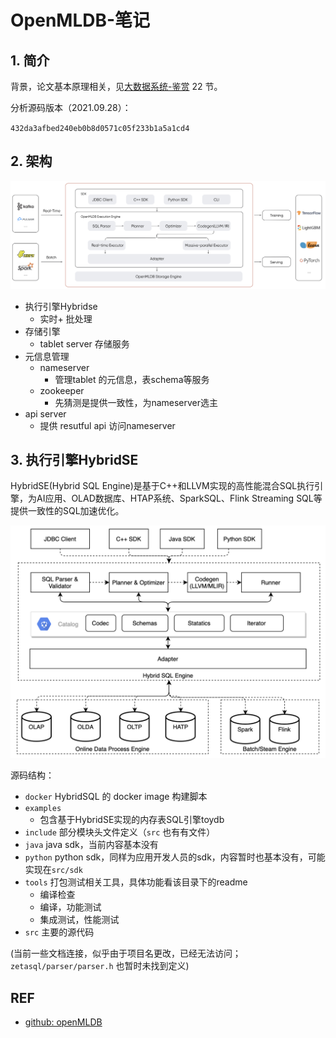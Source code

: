 # OpenMLDB-笔记

## 1. 简介

背景，论文基本原理相关，见[大数据系统-鉴赏](https://github.com/tianjiqx/notes/blob/master/big_data_system/%E5%A4%A7%E6%95%B0%E6%8D%AE%E7%B3%BB%E7%BB%9F-%E9%89%B4%E8%B5%8F.md) 22 节。 





分析源码版本（2021.09.28）：

`432da3afbed240eb0b8d0571c05f233b1a5a1cd4`





## 2. 架构

![](openmldb图片/openmldb_architecture.png)

- 执行引擎Hybridse
  - 实时+ 批处理
- 存储引擎
  - tablet  server  存储服务
- 元信息管理
  - nameserver
    - 管理tablet 的元信息，表schema等服务
  - zookeeper
    - 先猜测是提供一致性，为nameserver选主
- api server
  - 提供 resutful api 访问nameserver





## 3.  执行引擎HybridSE

HybridSE(Hybrid SQL Engine)是基于C++和LLVM实现的高性能混合SQL执行引擎，为AI应用、OLAD数据库、HTAP系统、SparkSQL、Flink Streaming SQL等提供一致性的SQL加速优化。

![](openmldb图片/HybridSE.png)



源码结构：

- `docker`  HybridSQL 的 docker image 构建脚本
- `examples`
  - 包含基于HybridSE实现的内存表SQL引擎toydb
- `include` 部分模块头文件定义（`src` 也有有文件）
- `java`  java sdk，当前内容基本没有
- `python` python sdk，同样为应用开发人员的sdk，内容暂时也基本没有，可能实现在`src/sdk`
- `tools`  打包测试相关工具，具体功能看该目录下的readme
  - 编译检查
  - 编译，功能测试
  - 集成测试，性能测试
- `src` 主要的源代码



(当前一些文档连接，似乎由于项目名更改，已经无法访问； `zetasql/parser/parser.h` 也暂时未找到定义)



## REF

- [github: openMLDB](https://github.com/4paradigm/OpenMLDB)

